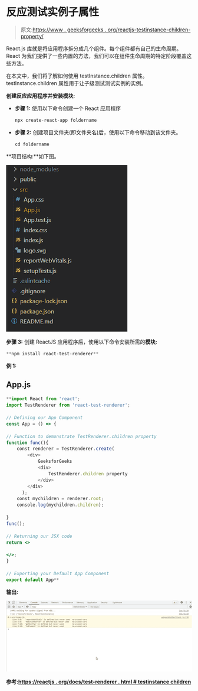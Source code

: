 # 反应测试实例子属性

> 原文:[https://www . geeksforgeeks . org/reactjs-testinstance-children-property/](https://www.geeksforgeeks.org/reactjs-testinstance-children-property/)

React.js 库就是将应用程序拆分成几个组件。每个组件都有自己的生命周期。React 为我们提供了一些内置的方法，我们可以在组件生命周期的特定阶段覆盖这些方法。

在本文中，我们将了解如何使用 testInstance.children 属性。testInstance.children 属性用于让子级测试测试实例的实例。

**创建反应应用程序并安装模块:**

*   **步骤 1:** 使用以下命令创建一个 React 应用程序

    ```jsx
    npx create-react-app foldername
    ```

*   **步骤 2:** 创建项目文件夹(即文件夹名)后，使用以下命令移动到该文件夹。

    ```jsx
    cd foldername
    ```

**项目结构:**如下图。

![](img/f04ae0d8b722a9fff0bd9bd138b29c23.png)

**步骤 3:** 创建 ReactJS 应用程序后，使用以下命令安装所需的****模块:****

```jsx
**npm install react-test-renderer**
```

******例 1:******

## ****App.js****

```jsx
**import React from 'react';
import TestRenderer from 'react-test-renderer';

// Defining our App Component
const App = () => {

// Function to demonstrate TestRenderer.children property
function func(){
    const renderer = TestRenderer.create(
        <div>
            GeeksforGeeks
            <div>
                TestRenderer.children property
            </div>
        </div>
      );
    const mychildren = renderer.root;
    console.log(mychildren.children);

}
func();

// Returning our JSX code
return <>

</>;
}

// Exporting your Default App Component
export default App**
```

******输出:******

****![](img/f39134ba658efdc15bbbf1c2cff120a3.png)****

******参考:**[https://reactjs . org/docs/test-renderer . html # testinstance children](https://reactjs.org/docs/test-renderer.html#testinstancechildren)****